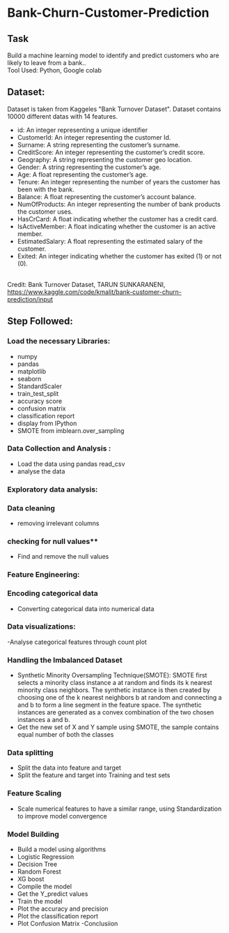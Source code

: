 # Bank-Churn-Customer-Prediction
## Task
Build a machine learning model to identify and predict customers who are likely to leave from a bank..</br>
Tool Used: Python, Google colab
## Dataset:
Dataset is taken from Kaggeles "Bank Turnover Dataset". Dataset contains 10000 different datas with 14 features.
- id: An integer representing a unique identifier
- CustomerId: An integer representing the customer Id.
- Surname: A string representing the customer’s surname.
- CreditScore: An integer representing the customer’s credit score.
- Geography: A string representing the customer geo location.
- Gender: A string representing the customer’s age.
- Age: A float representing the customer’s age.
- Tenure: An integer representing the number of years the customer has been with the bank.
- Balance: A float representing the customer’s account balance.
- NumOfProducts: An integer representing the number of bank products the customer uses.
- HasCrCard: A float indicating whether the customer has a credit card.
- IsActiveMember: A float indicating whether the customer is an active member.
- EstimatedSalary: A float representing the estimated salary of the customer.
- Exited: An integer indicating whether the customer has exited (1) or not (0). </br></br>

Credit: Bank Turnover Dataset, TARUN SUNKARANENI, https://www.kaggle.com/code/kmalit/bank-customer-churn-prediction/input

## Step Followed:
### Load the necessary Libraries:
- numpy
- pandas
- matplotlib
- seaborn
- StandardScaler
- train_test_split
- accuracy score
- confusion matrix
- classification report
- display from IPython
- SMOTE from imblearn.over_sampling
### Data Collection and Analysis :
- Load the data using pandas read_csv
- analyse the data
### Exploratory data analysis:
 ### Data cleaning
 - removing irrelevant columns
 ### checking for null values**
 - Find and remove the null values
### Feature Engineering:
 ### Encoding categorical data
 - Converting categorical data into numerical data
### Data visualizations:
 -Analyse categorical features through count plot
 ### Handling the Imbalanced Dataset
 - Synthetic Minority Oversampling Technique(SMOTE): SMOTE first selects a minority class instance a at random and finds its 
  k nearest minority class neighbors. The synthetic instance is then created by choosing one of the k nearest neighbors b at 
  random and connecting a and b to form a line segment in the feature space. The synthetic instances are generated as a 
  convex combination of the two chosen instances a and b.
 - Get the new set of X and Y sample using SMOTE, the sample contains equal number of both the classes
### Data splitting
 - Split the data into feature and target
 - Split the feature and target into Training and test sets
### Feature Scaling
  - Scale numerical features to have a similar range, using Standardization to improve model convergence
 ### Model Building
 - Build a model using algorithms
 - Logistic Regression
 - Decision Tree
 - Random Forest
 - XG boost
  - Compile the model
  - Get the Y_predict values
  - Train the model
  - Plot the accuracy and precision
  - Plot the classification report
  - Plot Confusion Matrix
  -Conclusiion
